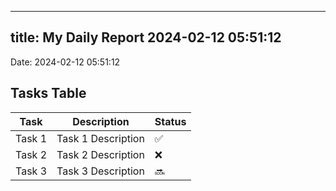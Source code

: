 
---
title: My Daily Report 2024-02-12 05:51:12
---

Date: 2024-02-12 05:51:12

## Tasks Table

| Task | Description | Status |
|------|-------------|--------|
| Task 1 | Task 1 Description | ✅ |
| Task 2 | Task 2 Description | ❌ |
| Task 3 | Task 3 Description | 🔜 |
